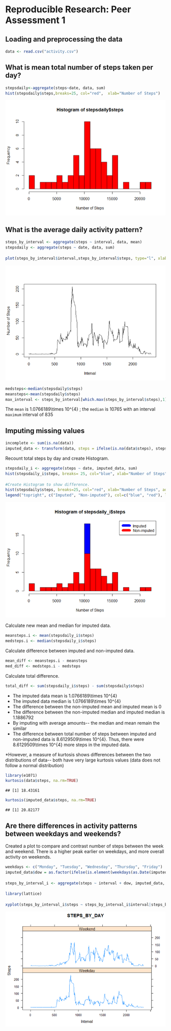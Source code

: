 # Reproducible Research: Peer Assessment 1


## Loading and preprocessing the data

```r
data <- read.csv("activity.csv")
```
## What is mean total number of steps taken per day?

```r
stepsdaily<-aggregate(steps~date, data, sum)
hist(stepsdaily$steps,breaks=25, col="red",  xlab="Number of Steps")
```

![](PA1_template_files/figure-html/unnamed-chunk-2-1.png)<!-- -->

## What is the average daily activity pattern?

```r
steps_by_interval <- aggregate(steps ~ interval, data, mean)
stepsdaily <- aggregate(steps ~ date, data, sum)

plot(steps_by_interval$interval,steps_by_interval$steps, type="l", xlab="Interval", ylab="Number of Steps")
```

![](PA1_template_files/figure-html/unnamed-chunk-3-1.png)<!-- -->

```r
medsteps<-median(stepsdaily$steps)
meansteps<-mean(stepsdaily$steps)
max_interval <- steps_by_interval[which.max(steps_by_interval$steps),1]
```
The `mean` is 1.0766189\times 10^{4} ; the `median` is 10765 with an interval `maximum` interval of 835


## Imputing missing values

```r
incomplete <- sum(is.na(data))
imputed_data <- transform(data, steps = ifelse(is.na(data$steps), steps_by_interval$steps[match(data$interval, steps_by_interval$interval)], data$steps))
```




Recount total steps by day and create Histogram. 

```r
stepsdaily_i <- aggregate(steps ~ date, imputed_data, sum)
hist(stepsdaily_i$steps, breaks= 25, col="blue", xlab="Number of Steps")

#Create Histogram to show difference. 
hist(stepsdaily$steps, breaks=25, col="red", xlab="Number of Steps", add=T)
legend("topright", c("Imputed", "Non-imputed"), col=c("blue", "red"), lwd=10)
```

![](PA1_template_files/figure-html/unnamed-chunk-6-1.png)<!-- -->

Calculate new mean and median for imputed data. 

```r
meansteps.i <- mean(stepsdaily_i$steps)
medsteps.i <- median(stepsdaily_i$steps)
```

Calculate difference between imputed and non-imputed data.

```r
mean_diff <- meansteps.i - meansteps
med_diff <- medsteps.i - medsteps
```

Calculate total difference.

```r
total_diff <- sum(stepsdaily_i$steps) - sum(stepsdaily$steps)
```
* The imputed data mean is 1.0766189\times 10^{4}
* The imputed data median is 1.0766189\times 10^{4}
* The difference between the non-imputed mean and imputed mean is 0
* The difference between the non-imputed median and imputed median is 1.1886792
* By imputing with average amounts-- the median and mean remain the similar  
* The difference between total number of steps between imputed and non-imputed data is 8.6129509\times 10^{4}. Thus, there were 8.6129509\times 10^{4} more steps in the imputed data.

*However, a measure of kurtosis shows differences between the two distributions of data-- both have very large kurtosis values (data does not follow a normal distribution)

```r
library(e1071)
kurtosis(data$steps, na.rm=TRUE)
```

```
## [1] 18.43161
```

```r
kurtosis(imputed_data$steps, na.rm=TRUE)
```

```
## [1] 20.82177
```

## Are there differences in activity patterns between weekdays and weekends?
Created a plot to compare and contrast number of steps between the week and weekend. There is a higher peak earlier on weekdays, and more overall activity on weekends.  

```r
weekdays <- c("Monday", "Tuesday", "Wednesday", "Thursday", "Friday")
imputed_data$dow = as.factor(ifelse(is.element(weekdays(as.Date(imputed_data$date)),weekdays), "Weekday", "Weekend"))

steps_by_interval_i <- aggregate(steps ~ interval + dow, imputed_data, mean)

library(lattice)

xyplot(steps_by_interval_i$steps ~ steps_by_interval_i$interval|steps_by_interval_i$dow, main="STEPS_BY_DAY",xlab="Interval", ylab="Steps",layout=c(1,2), type="l")
```

![](PA1_template_files/figure-html/unnamed-chunk-11-1.png)<!-- -->
